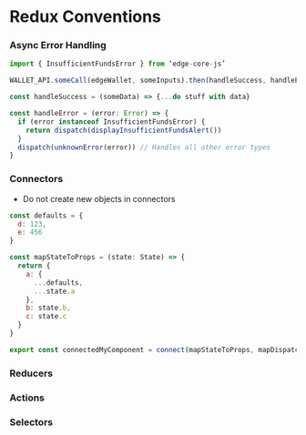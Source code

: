 # Redux Conventions

### Async Error Handling

```javascript
import { InsufficientFundsError } from ‘edge-core-js’

WALLET_API.someCall(edgeWallet, someInputs).then(handleSuccess, handleError)

const handleSuccess = (someData) => {...do stuff with data}

const handleError = (error: Error) => {
  if (error instanceof InsufficientFundsError) {
    return dispatch(displayInsufficientFundsAlert())
  }
  dispatch(unknownError(error)) // Handles all other error types
}
```

### Connectors
* Do not create new objects in connectors

```javascript
const defaults = {
  d: 123,
  e: 456
}

const mapStateToProps = (state: State) => {
  return {
    a: {
      ...defaults,
      ...state.a
    },
    b: state.b,
    c: state.c
  }
}

export const connectedMyComponent = connect(mapStateToProps, mapDispatchToProps)(MyComponent)
```

### Reducers

### Actions

### Selectors

